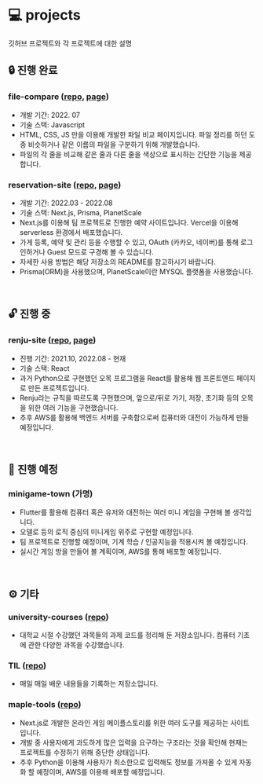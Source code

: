 # 💻 projects

깃허브 프로젝트와 각 프로젝트에 대한 설명

## 🔒 진행 완료

### file-compare ([repo](https://github.com/sinclairr08/file-compare), [page](https://sinclairr08.github.io/file-compare/))

- 개발 기간: 2022. 07
- 기술 스택: Javascript
- HTML, CSS, JS 만을 이용해 개발한 파일 비교 페이지입니다. 파일 정리를 하던 도중 비슷하거나 같은 이름의 파일을 구분하기 위해 개발했습니다.
- 파일의 각 줄을 비교해 같은 줄과 다른 줄을 색상으로 표시하는 간단한 기능을 제공합니다.

### reservation-site ([repo](https://github.com/2022-Job-Study/reservation-site), [page](https://reservation-site.vercel.app/))

- 개발 기간: 2022.03 - 2022.08
- 기술 스택: Next.js, Prisma, PlanetScale
- Next.js를 이용해 팀 프로젝트로 진행한 예약 사이트입니다. Vercel을 이용해 serverless 환경에서 배포했습니다.
- 가게 등록, 예약 및 관리 등을 수행할 수 있고, OAuth (카카오, 네이버)를 통해 로그인하거나 Guest 모드로 구경해 볼 수 있습니다.
- 자세한 사용 방법은 해당 저장소의 README를 참고하시기 바랍니다.
- Prisma(ORM)을 사용했으며, PlanetScale이란 MYSQL 플랫폼을 사용했습니다.

<br>

## 🔓 진행 중

### renju-site ([repo](https://github.com/sinclairr08/renju-site), [page](https://sinclairr08.github.io/renju-site/))

- 진행 기간: 2021.10, 2022.08 - 현재
- 기술 스택: React
- 과거 Python으로 구현했던 오목 프로그램을 React를 활용해 웹 프론트엔드 페이지로 만든 프로젝트입니다.
- Renju라는 규칙을 따르도록 구현했으며, 앞으로/뒤로 가기, 저장, 초기화 등의 오목을 위한 여러 기능을 구현했습니다.
- 추후 AWS를 활용해 백엔드 서버를 구축함으로써 컴퓨터와 대전이 가능하게 만들 예정입니다.

<br>

## 🔑 진행 예정

### minigame-town (가명)

- Flutter를 활용해 컴퓨터 혹은 유저와 대전하는 여러 미니 게임을 구현해 볼 생각입니다.
- 오델로 등의 로직 중심의 미니게임 위주로 구현할 예정입니다.
- 팀 프로젝트로 진행할 예정이며, 기계 학습 / 인공지능을 적용시켜 볼 예정입니다.
- 실시간 게임 방을 만들어 볼 계획이며, AWS를 통해 배포할 예정입니다.

<br>

## ⚙ 기타

### university-courses ([repo](https://github.com/sinclairr08/university-courses))

- 대학교 시절 수강했던 과목들의 과제 코드를 정리해 둔 저장소입니다. 컴퓨터 기초에 관한 다양한 과목을 수강했습니다.

### TIL ([repo](https://github.com/sinclairr08/TIL))

- 매일 매일 배운 내용들을 기록하는 저장소입니다.

### maple-tools ([repo](https://github.com/sinclairr08/maple-tools))

- Next.js로 개발한 온라인 게임 메이플스토리를 위한 여러 도구를 제공하는 사이트입니다.
- 개발 중 사용자에게 과도하게 많은 입력을 요구하는 구조라는 것을 확인해 현재는 프로젝트를 수정하기 위해 중단한 상태입니다.
- 추후 Python을 이용해 사용자가 최소한으로 입력해도 정보를 가져올 수 있게 자동화 할 예정이며, AWS를 이용해 배포할 예정입니다.
